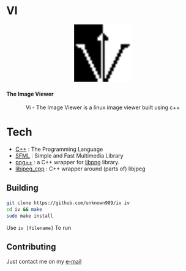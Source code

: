 # VI
<p align="center"><img src="https://raw.githubusercontent.com/unknown989/iv/main/images/logo.png" width="150" height="150"/></p>

#### The Image Viewer

<center> Vi - The Image Viewer is a linux image viewer built using c++</center>

# Tech
* [C++](https://en.wikipedia.org/wiki/C%2B%2B) : The Programming Language
* [SFML](https://www.sfml-dev.org) : Simple and Fast Multimedia Library
* [png++](https://www.nongnu.org/pngpp) : a C++ wrapper for [libpng](http://www.libpng.org/pub/png/libpng.html) library.
* [libjpeg_cpp](https://github.com/md81544/libjpeg_cpp) : C++ wrapper around (parts of) libjpeg

## Building
```sh
git clone https://github.com/unknown989/iv iv
cd iv && make
sudo make install
```
Use ```iv [filename]``` To run

## Contributing
Just contact me on my <a href="mailto:unknown989@protonmail.com">e-mail</a>
